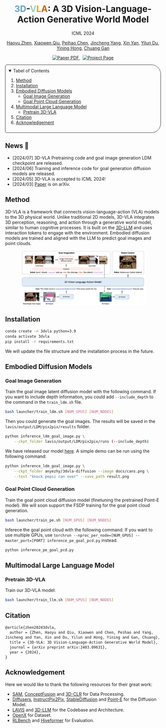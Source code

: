 <br/>
<p align="center">
  <h1 align="center"><a style="color:#61a5c2;">3D</a>-<a style="color:#94D2BD;">V</a><a style="color:#EE9B00;">L</a><a style="color:#CA6502;">A</a>: A 3D Vision-Language-Action Generative World Model</h1>
  <p align="center">
    ICML 2024
  </p>
  <p align="center">
    <a href="https://haoyuzhen.com">Haoyu Zhen</a>,
    <a href="">Xiaowen Qiu</a>,
    <a href="https://peihaochen.github.io">Peihao Chen</a>,
    <a href="https://github.com/Yang-Chincheng">Jincheng Yang</a>,
    <a href="https://cakeyan.github.io">Xin Yan</a>,
    <a href="https://yilundu.github.io">Yilun Du</a>,
    <a href="https://evelinehong.github.io">Yining Hong</a>,
    <a href="https://people.csail.mit.edu/ganchuang">Chuang Gan</a>
  </p>
  <p align="center">
    <a href="https://arxiv.org/abs/2403.09631">
      <img src='https://img.shields.io/badge/Paper-PDF-red?style=flat&logo=arXiv&logoColor=red' alt='Paper PDF'>
    </a>
    <a href='https://vis-www.cs.umass.edu/3dvla' style='padding-left: 0.5rem;'>
      <img src='https://img.shields.io/badge/Project-Page-blue?style=flat&logo=Google%20chrome&logoColor=blue' alt='Project Page'>
    </a>
  </p>
</p>

<!-- TABLE OF CONTENTS -->
<details open="open" style='padding: 10px; border-radius:5px 30px 30px 5px; border-style: solid; border-width: 1px;'>
  <summary>Tabel of Contents</summary>
  <ol>
    <li>
      <a href="#method">Method</a>
    </li>
    <li>
      <a href="#installation">Installation</a>
    </li>
    <li>
      <a href="#embodied-diffusion-models">Embodied Diffusion Models</a>
      <ul>
        <li><a href="#goal-image-generation">Goal Image Generation</a></li>
      </ul>
      <ul>
        <li><a href="#goal-point-cloud-generation">Goal Point Cloud Generation</a></li>
      </ul>
    </li>
    <li>
      <a href="#multimodal-large-language-model">Multimodal Large Language Model</a>
      <ul>
        <li><a href="#pretrain-3d-vla">Pretrain 3D-VLA</a></li>
      </ul>
    </li>
    <li>
      <a href="#citation">Citation</a>
    </li>
    <li>
      <a href="#acknowledgement">Acknowledgement</a>
    </li>
  </ol>
</details>

## News 📢

- [2024/07] 3D-VLA Pretraining code and goal image generation LDM checkpoint are released.
- [2024/06] Training and inference code for goal generation diffusion models are released.
- [2024/05] 3D-VLA is accepted to ICML 2024!
- [2024/03] [Paper](https://arxiv.org/abs/2403.09631) is on arXiv.

## Method

3D-VLA is a framework that connects vision-language-action (VLA) models to the 3D physical world. Unlike traditional 2D models, 3D-VLA integrates 3D perception, reasoning, and action through a generative world model, similar to human cognitive processes. It is built on the [3D-LLM](https://vis-www.cs.umass.edu/3dllm/) and uses interaction tokens to engage with the environment. Embodied diffusion models are trained and aligned with the LLM to predict goal images and point clouds.

<p align="center">
    <img src="docs/method.png" alt="Logo" width="80%">
</p>

## Installation

```bash
conda create -n 3dvla python=3.9
conda activate 3dvla
pip install -r requirements.txt
```

We will update the file structure and the installation process in the future.

## Embodied Diffusion Models

### Goal Image Generation
Train the goal image latent diffusion model with the following command. If you want to include depth information, you could add `--include_depth` to the command in the `train_ldm.sh` file.
```bash
bash launcher/train_ldm.sh [NUM_GPUS] [NUM_NODES]
```

Then you could generate the goal images. The results will be saved in the `lavis/output/LDM/pix2pix/results` folder.
```bash
python inference_ldm_goal_image.py \
    --ckpt_folder lavis/output/LDM/pix2pix/runs (--include_depth)
```

We have released our model [here](https://huggingface.co/anyeZHY/3dvla-diffusion). A simple demo can be run using the following command:

```bash
python inference_ldm_goal_image.py \
    --ckpt_folder anyezhy/3dvla-diffusion --image docs/cans.png \
    --text "knock pepsi can over" --save_path result.png
```

### Goal Point Cloud Generation
Train the goal point cloud diffusion model (finetuning the pretrained Point-E model). We will soon support the FSDP training for the goal point cloud generation.
```bash
bash launcher/train_pe.sh [NUM_GPUS] [NUM_NODES]
```

Inferece the goal point cloud with the following command. If you want to use multiple GPUs, use `torchrun --nproc_per_node=[NUM_GPUS] --master_port=[PORT] inference_pe_goal_pcd.py` instead.
  ```bash
  python inference_pe_goal_pcd.py
  ```

## Multimodal Large Language Model

### Pretrain 3D-VLA
Train our 3D-VLA model:
```bash
bash launcher/train_llm.sh [NUM_GPUS] [NUM_NODES]
```

## Citation
```
@article{zhen20243dvla,
  author = {Zhen, Haoyu and Qiu, Xiaowen and Chen, Peihao and Yang, Jincheng and Yan, Xin and Du, Yilun and Hong, Yining and Gan, Chuang},
  title = {3D-VLA: 3D Vision-Language-Action Generative World Model},
  journal = {arXiv preprint arXiv:2403.09631},
  year = {2024},
}
```

## Acknowledgement
Here we would like to thank the following resources for their great work:
- [SAM](https://github.com/facebookresearch/segment-anything), [ConceptFusion](https://github.com/concept-fusion/concept-fusion) and [3D-CLR](https://github.com/evelinehong/3D-CLR-Official) for Data Processing.
- [Diffusers](https://github.com/huggingface/diffusers), [InstructPix2Pix](https://github.com/timothybrooks/instruct-pix2pix), [StableDiffusion](https://github.com/Stability-AI/StableDiffusion) and [Point-E](https://github.com/openai/point-e) for the Diffusion Model.
- [LAVIS](https://github.com/salesforce/LAVIS) and [3D-LLM](https://github.com/UMass-Foundation-Model/3D-LLM) for the Codebase and Architecture.
- [OpenX](https://robotics-transformer-x.github.io) for Dataset.
- [RLBench](https://github.com/stepjam/RLBench) and [Hiveformer](https://github.com/vlc-robot/hiveformer) for Evaluation.